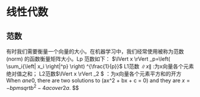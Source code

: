 <script type="text/javascript" src="http://cdn.mathjax.org/mathjax/latest/MathJax.js?config=default"></script>
# 线性代数

## 范数
有时我们需要衡量一个向量的大小。在机器学习中，我们经常使用被称为范数(norm) 的函数衡量矩阵大小。Lp 范数如下：
$`\lVert x \rVert _p=\left( \sum_i{\left| x_i \right|^p} \right) ^{\frac{1}{p}}`$
L1范数 $`\lVert x \rVert`$ :为x向量各个元素绝对值之和；
L2范数$\lVert x \rVert _2 $ ：为x向量各个元素平方和的开方
When $a ne 0$, there are two solutions to \(ax^2 + bx + c = 0\) and they are
$`x = {-b pm sqrt{b^2-4ac} over 2a}.`$
$$ 